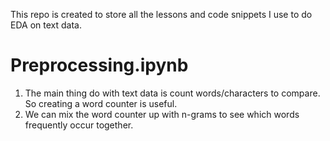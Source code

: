 This repo is created to store all the lessons and code snippets I use to do EDA on text data.

# Preprocessing.ipynb
1. The main thing do with text data is count words/characters to compare. So creating a word counter is useful.
2. We can mix the word counter up with n-grams to see which words frequently occur together. 

